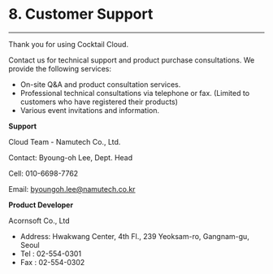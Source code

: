 # 8. Customer Support

---

Thank you for using Cocktail Cloud.

Contact us for technical support and product purchase consultations. 
We provide the following services:

* On-site Q&A and product consultation services.
* Professional technical consultations via telephone or fax. \(Limited to customers who have registered their products\)
* Various event invitations and information.

**Support**

Cloud Team - Namutech Co., Ltd.

Contact: Byoung-oh Lee, Dept. Head

Cell: 010-6698-7762

Email: byoungoh.lee@namutech.co.kr

**Product Developer**

Acornsoft Co., Ltd

* Address: Hwakwang Center, 4th Fl., 239 Yeoksam-ro, Gangnam-gu, Seoul
* Tel : 02-554-0301
* Fax : 02-554-0302



